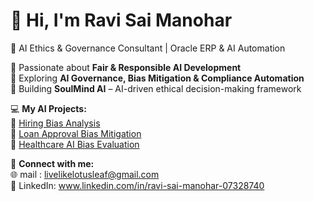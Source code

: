 # 👋 Hi, I'm Ravi Sai Manohar
🚀 AI Ethics & Governance Consultant | Oracle ERP & AI Automation  

🔹 Passionate about **Fair & Responsible AI Development**  
🔹 Exploring **AI Governance, Bias Mitigation & Compliance Automation**  
🔹 Building **SoulMind AI** – AI-driven ethical decision-making framework  

💻 **My AI Projects:**  
📌 [Hiring Bias Analysis](https://github.com/PRSM-TECH/Hiring-Bias-Project)  
📌 [Loan Approval Bias Mitigation](https://github.com/PRSM-TECH/Loan-Approval-Bias)  
📌 [Healthcare AI Bias Evaluation](https://github.com/PRSM-TECH/Healthcare-Bias)  

📩 **Connect with me:**  
🌐 mail : livelikelotusleaf@gmail.com  
📌 LinkedIn: www.linkedin.com/in/ravi-sai-manohar-07328740
